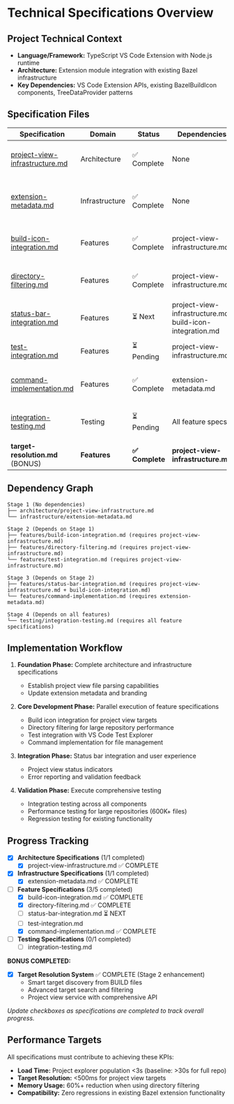 # Technical Specifications Overview

## Project Technical Context
- **Language/Framework:** TypeScript VS Code Extension with Node.js runtime  
- **Architecture:** Extension module integration with existing Bazel infrastructure
- **Key Dependencies:** VS Code Extension APIs, existing BazelBuildIcon components, TreeDataProvider patterns

## Specification Files

| Specification | Domain | Status | Dependencies | Description |
|---------------|---------|---------|--------------|-------------|
| [project-view-infrastructure.md](architecture/project-view-infrastructure.md) | Architecture | ✅ Complete | None | Core project view file parsing and validation |
| [extension-metadata.md](infrastructure/extension-metadata.md) | Infrastructure | ✅ Complete | None | Extension branding, commands, and menu structure |
| [build-icon-integration.md](features/build-icon-integration.md) | Features | ✅ Complete | project-view-infrastructure.md | Integration with existing build icon system |
| [directory-filtering.md](features/directory-filtering.md) | Features | ✅ Complete | project-view-infrastructure.md | File explorer directory filtering implementation |
| [status-bar-integration.md](features/status-bar-integration.md) | Features | ⏳ Next | project-view-infrastructure.md, build-icon-integration.md | Status bar indicators and project view status |
| [test-integration.md](features/test-integration.md) | Features | ⏳ Pending | project-view-infrastructure.md | VS Code Test Explorer integration |
| [command-implementation.md](features/command-implementation.md) | Features | ✅ Complete | extension-metadata.md | Project view file management commands |
| [integration-testing.md](testing/integration-testing.md) | Testing | ⏳ Pending | All feature specs | End-to-end testing and performance validation |
| **target-resolution.md** (BONUS) | **Features** | **✅ Complete** | **project-view-infrastructure.md** | **Smart target discovery and search system** |

## Dependency Graph

```
Stage 1 (No dependencies)
├── architecture/project-view-infrastructure.md
└── infrastructure/extension-metadata.md

Stage 2 (Depends on Stage 1)
├── features/build-icon-integration.md (requires project-view-infrastructure.md)
├── features/directory-filtering.md (requires project-view-infrastructure.md)
└── features/test-integration.md (requires project-view-infrastructure.md)

Stage 3 (Depends on Stage 2)
├── features/status-bar-integration.md (requires project-view-infrastructure.md + build-icon-integration.md)
└── features/command-implementation.md (requires extension-metadata.md)

Stage 4 (Depends on all features)
└── testing/integration-testing.md (requires all feature specifications)
```

## Implementation Workflow

1. **Foundation Phase:** Complete architecture and infrastructure specifications
   - Establish project view file parsing capabilities
   - Update extension metadata and branding

2. **Core Development Phase:** Parallel execution of feature specifications
   - Build icon integration for project view targets
   - Directory filtering for large repository performance
   - Test integration with VS Code Test Explorer
   - Command implementation for file management

3. **Integration Phase:** Status bar integration and user experience
   - Project view status indicators
   - Error reporting and validation feedback

4. **Validation Phase:** Execute comprehensive testing
   - Integration testing across all components
   - Performance testing for large repositories (600K+ files)
   - Regression testing for existing functionality

## Progress Tracking

- [x] **Architecture Specifications** (1/1 completed)
  - [x] project-view-infrastructure.md ✅ COMPLETE
- [x] **Infrastructure Specifications** (1/1 completed)
  - [x] extension-metadata.md ✅ COMPLETE
- [ ] **Feature Specifications** (3/5 completed)
  - [x] build-icon-integration.md ✅ COMPLETE
  - [x] directory-filtering.md ✅ COMPLETE
  - [ ] status-bar-integration.md ⏳ NEXT
  - [ ] test-integration.md
  - [x] command-implementation.md ✅ COMPLETE
- [ ] **Testing Specifications** (0/1 completed)
  - [ ] integration-testing.md

**BONUS COMPLETED:**
- [x] **Target Resolution System** ✅ COMPLETE (Stage 2 enhancement)
  - Smart target discovery from BUILD files
  - Advanced target search and filtering
  - Project view service with comprehensive API

*Update checkboxes as specifications are completed to track overall progress.*

## Performance Targets

All specifications must contribute to achieving these KPIs:
- **Load Time:** Project explorer population <3s (baseline: >30s for full repo)
- **Target Resolution:** <500ms for project view targets
- **Memory Usage:** 60%+ reduction when using directory filtering
- **Compatibility:** Zero regressions in existing Bazel extension functionality 
